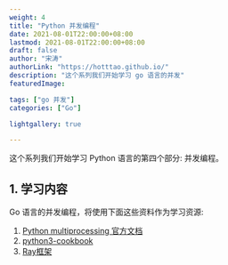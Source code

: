 ```yaml
---
weight: 4
title: "Python 并发编程"
date: 2021-08-01T22:00:00+08:00
lastmod: 2021-08-01T22:00:00+08:00
draft: false
author: "宋涛"
authorLink: "https://hotttao.github.io/"
description: "这个系列我们开始学习 go 语言的并发"
featuredImage: 

tags: ["go 并发"]
categories: ["Go"]

lightgallery: true

---
```


这个系列我们开始学习 Python 语言的第四个部分: 并发编程。
<!-- more -->

## 1. 学习内容
Go 语言的并发编程，将使用下面这些资料作为学习资源:
1. [Python multiprocessing 官方文档](https://docs.python.org/zh-cn/3/library/multiprocessing.html)
2. [python3-cookbook](https://python3-cookbook.readthedocs.io/zh_CN/latest/chapters/p12_concurrency.html)
3. [Ray框架]()
